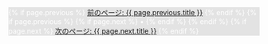 <!-- Call To Action -->
<section class="g-pa-30" style="background: rgba(0, 0, 0, .1);">
<div class="d-md-flex justify-content-md-center text-center">
<div class="align-self-md-center">
<p class="lead g-font-weight-400 g-mr-20--md g-mb-0--md" style="margin-bottom: 0px; color: #fff;">
{% if page.previous %}
<a href="{{ page.previous.url }}">前のページ: {{ page.previous.title }}</a>
{% endif %}
{% if page.previous %}
{% if page.next %}
&bull;
{% endif %}
{% endif %}
{% if page.next %}
<a href="{{ page.next.url }}">次のページ: {{ page.next.title }}</a>
{% endif %}
</p>
</div>
</div>
</section>
<!-- End Call To Action -->
